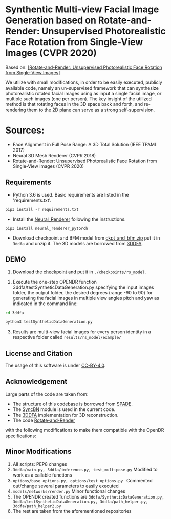# Synthentic Multi-view Facial Image Generation based on Rotate-and-Render: Unsupervised Photorealistic Face Rotation from Single-View Images (CVPR 2020)

Based on: [[Rotate-and-Render: Unsupervised Photorealistic Face Rotation from Single-View Images]](https://arxiv.org/abs/2003.08124)

We utilize with small modifications, in order to be easily executed, publicly available code, namely an un-supervised framework that can synthesize photorealistic rotated facial images using as input  a single facial image, or multiple such images (one per person).
The key insight of the utilized method is that rotating faces in the 3D space back and forth, and re-rendering them to the 2D plane can serve as a strong self-supervision.

# Sources:
* Face Alignment in Full Pose Range: A 3D Total Solution (IEEE TPAMI 2017)
* Neural 3D Mesh Renderer (CVPR 2018)
* Rotate-and-Render: Unsupervised Photorealistic Face Rotation from Single-View Images (CVPR 2020)
## Requirements
* Python 3.6 is used. Basic requirements are listed in the 'requirements.txt'.

```
pip3 install -r requirements.txt
```
* Install the [Neural_Renderer](https://github.com/daniilidis-group/neural_renderer) following the instructions.
```
pip3 install neural_renderer_pytorch
```

* Download checkpoint and BFM model from [ckpt_and_bfm.zip](https://155.207.128.10/owncloud/remote.php/webdav/CIDL/OpenDR_internal/Rotate_and_Render/Code/checkpoints/ckpt_and_bfm.zip) put it in ```3ddfa``` and unzip it. The 3D models are borrowed from [3DDFA](https://github.com/cleardusk/3DDFA). 


## DEMO

1. Download the [checkpoint](https://cicloud.csd.auth.gr/owncloud/remote.php/webdav/OpenDR/FTP%20Server%20Material/simulation/latest_net_G.zip)
and put it in ```./checkpoints/rs_model```.

2.	Execute the one-step OPENDR function 3ddfa/testSyntheticDataGeneration.py specifying the input images  folder, the output folder, the desired degrees (range -90 to 90) for generating the facial images in multiple view angles pitch and yaw  as indicated in the command line: 
```sh
cd 3ddfa

python3 testSyntheticDataGeneration.py
```
3. Results are multi-view facial images for every person identity in a respective folder called  ```results/rs_model/example/```


## License and Citation
The usage of this software is under [CC-BY-4.0](https://github.com/Hangz-nju-cuhk/Rotate-and-Render/LICENSE).


## Acknowledgement
Large parts of the code are taken from: 
* The structure of this codebase is borrowed from [SPADE](https://github.com/NVlabs/SPADE).
* The [SyncBN](https://github.com/vacancy/Synchronized-BatchNorm-PyTorch) module is used in the current code.
* The [3DDFA](https://github.com/cleardusk/3DDFA) implementation for 3D reconstruction.
* The code [Rotate-and-Render](https://github.com/Hangz-nju-cuhk/Rotate-and-Render/)  
  
with the following modifications to make them compatible with the OpenDR specifications:
## Minor Modifications
1. All scripts: PEP8 changes
2. ```3ddfa/main.py, 3ddfa/inference.py, test_multipose.py``` Modified to work as a callable functions
3. ```options/base_options.py, options/test_options.py ``` Commented out/change several parameters to easily executed 
4. ```models/networks/render.py``` Minor functional changes
5. The OPENDR created functions are ```3ddfa/SyntheticDataGeneration.py, 3ddfa/testSyntheticDataGeneration.py, 3ddfa/path_helper.py, 3ddfa/path_helper2.py```
6. The rest are taken from the aforementioned repositories
